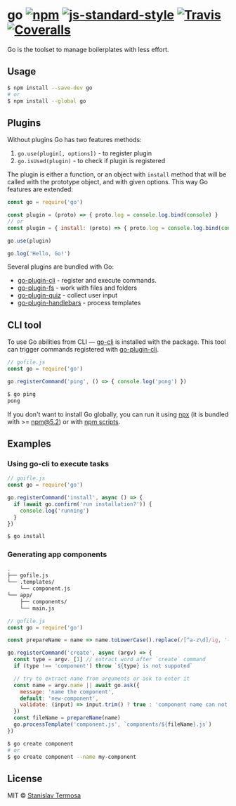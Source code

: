 # go [![npm](https://img.shields.io/npm/v/go.svg?style=flat-square)](https://www.npmjs.com/package/go) [![js-standard-style](https://img.shields.io/badge/code%20style-standard-green.svg?style=flat-square)](https://github.com/gocli/go) [![Travis](https://img.shields.io/travis/gocli/go.svg?style=flat-square)](https://travis-ci.org/gocli/go) [![Coveralls](https://img.shields.io/coveralls/github/gocli/go.svg?style=flat-square)](https://coveralls.io/github/gocli/go)

Go is the toolset to manage boilerplates with less effort.

## Usage

```bash
$ npm install --save-dev go
# or
$ npm install --global go
```

## Plugins

Without plugins Go has two features methods:

1. `go.use(plugin[, options])` - to register plugin
2. `go.isUsed(plugin)` - to check if plugin is registered

The plugin is either a function, or an object with `install` method that will be called with the prototype object, and with given options. This way Go features are extended:

```js
const go = require('go')

const plugin = (proto) => { proto.log = console.log.bind(console) }
// or
const plugin = { install: (proto) => { proto.log = console.log.bind(console) }}

go.use(plugin)

go.log('Hello, Go!')
```

Several plugins are bundled with Go:

- [go-plugin-cli](https://www.npmjs.com/package/go-plugin-cli) - register and execute commands.
- [go-plugin-fs](https://www.npmjs.com/package/go-plugin-fs) - work with files and folders
- [go-plugin-quiz](https://www.npmjs.com/package/go-plugin-quiz) - collect user input
- [go-plugin-handlebars](https://www.npmjs.com/package/go-plugin-handlebars) - process templates

## CLI tool

To use Go abilities from CLI — [go-cli](https://www.npmjs.com/package/go-cli) is installed with the package. This tool can trigger commands registered with [go-plugin-cli](https://www.npmjs.com/package/go-plugin-cli).

```js
// gofile.js
const go = require('go')

go.registerCommand('ping', () => { console.log('pong') })
```

```bash
$ go ping
pong
```

If you don't want to install Go globally, you can run it using [npx](https://www.npmjs.com/package/npx) (it is bundled with >= npm@5.2) or with [npm scripts](https://docs.npmjs.com/misc/scripts).

## Examples

### Using go-cli to execute tasks

```js
// goifle.js
const go = require('go')

go.registerCommand('install', async () => {
  if (await go.confirm('run installation?')) {
    console.log('running')
  }
})
```

```bash
$ go install
```

### Generating app components

```bash
.
├── gofile.js
└── .templates/
    └── component.js
└── app/
    ├── components/
    └── main.js
```

```js
// gofile.js
const go = require('go')

const prepareName = name => name.toLowerCase().replace(/[^a-z\d]/ig, '-')

go.registerCommand('create', async (argv) => {
  const type = argv._[1] // extract word after `create` command
  if (type !== 'component') throw `${type} is not suppoted`

  // try to extract name from arguments or ask to enter it
  const name = argv.name || await go.ask({
    message: 'name the component',
    default: 'new-component',
    validate: (input) => input.trim() ? true : 'component name can not be empty'
  })
  const fileName = prepareName(name)
  go.processTemplate('component.js', `components/${fileName}.js`)
})
```

```bash
$ go create component
# or
$ go create component --name my-component
```

## License

MIT © [Stanislav Termosa](https://github.com/termosa)

